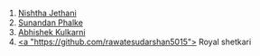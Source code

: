 
1. <a href='https://github.com/NishthaJethani'>Nishtha Jethani
2. <a href="https://github.com/SunandanP">Sunandan Phalke
3. <a href="https://github.com/abhigobi"> Abhishek Kulkarni
4. <a "https://github.com/rawatesudarshan5015"> Royal shetkari
